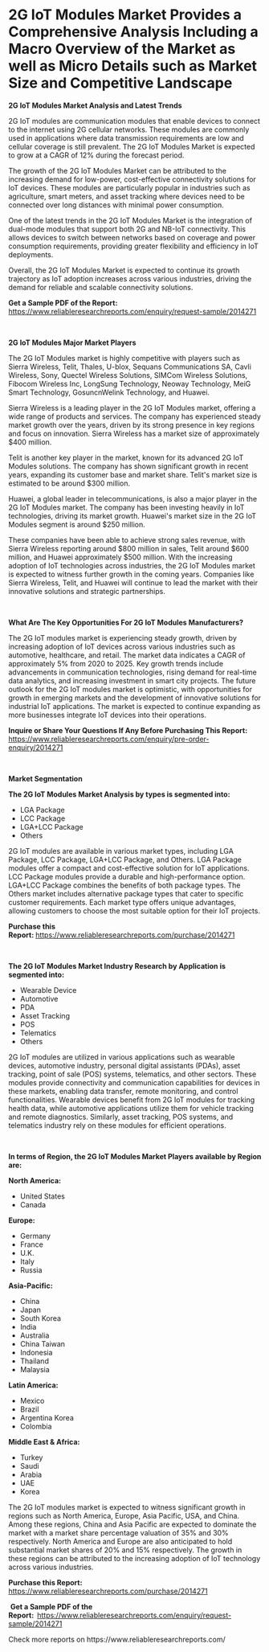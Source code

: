 <p><h1>2G IoT Modules Market Provides a Comprehensive Analysis Including a Macro Overview of the Market as well as Micro Details such as Market Size and Competitive Landscape</h1></p><p><strong>2G IoT Modules Market Analysis and Latest Trends</strong></p>
<p><p>2G IoT modules are communication modules that enable devices to connect to the internet using 2G cellular networks. These modules are commonly used in applications where data transmission requirements are low and cellular coverage is still prevalent. The 2G IoT Modules Market is expected to grow at a CAGR of 12% during the forecast period.</p><p>The growth of the 2G IoT Modules Market can be attributed to the increasing demand for low-power, cost-effective connectivity solutions for IoT devices. These modules are particularly popular in industries such as agriculture, smart meters, and asset tracking where devices need to be connected over long distances with minimal power consumption.</p><p>One of the latest trends in the 2G IoT Modules Market is the integration of dual-mode modules that support both 2G and NB-IoT connectivity. This allows devices to switch between networks based on coverage and power consumption requirements, providing greater flexibility and efficiency in IoT deployments.</p><p>Overall, the 2G IoT Modules Market is expected to continue its growth trajectory as IoT adoption increases across various industries, driving the demand for reliable and scalable connectivity solutions.</p></p>
<p><strong>Get a Sample PDF of the Report:&nbsp;</strong> <a href="https://www.reliableresearchreports.com/enquiry/request-sample/2014271">https://www.reliableresearchreports.com/enquiry/request-sample/2014271</a></p>
<p>&nbsp;</p>
<p><strong>2G IoT Modules Major Market Players</strong></p>
<p><p>The 2G IoT Modules market is highly competitive with players such as Sierra Wireless, Telit, Thales, U-blox, Sequans Communications SA, Cavli Wireless, Sony, Quectel Wireless Solutions, SIMCom Wireless Solutions, Fibocom Wireless Inc, LongSung Technology, Neoway Technology, MeiG Smart Technology, GosuncnWelink Technology, and Huawei. </p><p>Sierra Wireless is a leading player in the 2G IoT Modules market, offering a wide range of products and services. The company has experienced steady market growth over the years, driven by its strong presence in key regions and focus on innovation. Sierra Wireless has a market size of approximately $400 million.</p><p>Telit is another key player in the market, known for its advanced 2G IoT Modules solutions. The company has shown significant growth in recent years, expanding its customer base and market share. Telit's market size is estimated to be around $300 million.</p><p>Huawei, a global leader in telecommunications, is also a major player in the 2G IoT Modules market. The company has been investing heavily in IoT technologies, driving its market growth. Huawei's market size in the 2G IoT Modules segment is around $250 million.</p><p>These companies have been able to achieve strong sales revenue, with Sierra Wireless reporting around $800 million in sales, Telit around $600 million, and Huawei approximately $500 million. With the increasing adoption of IoT technologies across industries, the 2G IoT Modules market is expected to witness further growth in the coming years. Companies like Sierra Wireless, Telit, and Huawei will continue to lead the market with their innovative solutions and strategic partnerships.</p></p>
<p>&nbsp;</p>
<p><strong>What Are The Key Opportunities For 2G IoT Modules Manufacturers?</strong></p>
<p><p>The 2G IoT modules market is experiencing steady growth, driven by increasing adoption of IoT devices across various industries such as automotive, healthcare, and retail. The market data indicates a CAGR of approximately 5% from 2020 to 2025. Key growth trends include advancements in communication technologies, rising demand for real-time data analytics, and increasing investment in smart city projects. The future outlook for the 2G IoT modules market is optimistic, with opportunities for growth in emerging markets and the development of innovative solutions for industrial IoT applications. The market is expected to continue expanding as more businesses integrate IoT devices into their operations.</p></p>
<p><strong>Inquire or Share Your Questions If Any Before Purchasing This Report:</strong> <a href="https://www.reliableresearchreports.com/enquiry/pre-order-enquiry/2014271">https://www.reliableresearchreports.com/enquiry/pre-order-enquiry/2014271</a></p>
<p>&nbsp;</p>
<p><strong>Market Segmentation</strong></p>
<p><strong>The 2G IoT Modules Market Analysis by types is segmented into:</strong></p>
<p><ul><li>LGA Package</li><li>LCC Package</li><li>LGA+LCC Package</li><li>Others</li></ul></p>
<p><p>2G IoT modules are available in various market types, including LGA Package, LCC Package, LGA+LCC Package, and Others. LGA Package modules offer a compact and cost-effective solution for IoT applications. LCC Package modules provide a durable and high-performance option. LGA+LCC Package combines the benefits of both package types. The Others market includes alternative package types that cater to specific customer requirements. Each market type offers unique advantages, allowing customers to choose the most suitable option for their IoT projects.</p></p>
<p><strong>Purchase this Report:&nbsp;</strong><a href="https://www.reliableresearchreports.com/purchase/2014271">https://www.reliableresearchreports.com/purchase/2014271</a></p>
<p>&nbsp;</p>
<p><strong>The 2G IoT Modules Market Industry Research by Application is segmented into:</strong></p>
<p><ul><li>Wearable Device</li><li>Automotive</li><li>PDA</li><li>Asset Tracking</li><li>POS</li><li>Telematics</li><li>Others</li></ul></p>
<p><p>2G IoT modules are utilized in various applications such as wearable devices, automotive industry, personal digital assistants (PDAs), asset tracking, point of sale (POS) systems, telematics, and other sectors. These modules provide connectivity and communication capabilities for devices in these markets, enabling data transfer, remote monitoring, and control functionalities. Wearable devices benefit from 2G IoT modules for tracking health data, while automotive applications utilize them for vehicle tracking and remote diagnostics. Similarly, asset tracking, POS systems, and telematics industry rely on these modules for efficient operations.</p></p>
<p>&nbsp;</p>
<p><strong>In terms of Region, the 2G IoT Modules Market Players available by Region are:</strong></p>
<p>
    <p> <strong> North America: </strong>
        <ul>
            <li>United States</li>
            <li>Canada</li>
        </ul>
        </p> 
    <p> <strong> Europe: </strong>
        <ul>
            <li>Germany</li>
            <li>France</li>
            <li>U.K.</li>
            <li>Italy</li>
            <li>Russia</li>
        </ul>
        </p> 
    <p> <strong> Asia-Pacific: </strong>
        <ul>
            <li>China</li>
            <li>Japan</li>
            <li>South Korea</li>
            <li>India</li>
            <li>Australia</li>
            <li>China Taiwan</li>
            <li>Indonesia</li>
            <li>Thailand</li>
            <li>Malaysia</li>
        </ul>
        </p> 
    <p> <strong> Latin America: </strong>
        <ul>
            <li>Mexico</li>
            <li>Brazil</li>
            <li>Argentina Korea</li>
            <li>Colombia</li>
        </ul>
        </p> 
    <p> <strong> Middle East & Africa: </strong>
        <ul>
            <li>Turkey</li>
            <li>Saudi</li>
            <li>Arabia</li>
            <li>UAE</li>
            <li>Korea</li>
        </ul>
    </p>
    </p>
<p><p>The 2G IoT modules market is expected to witness significant growth in regions such as North America, Europe, Asia Pacific, USA, and China. Among these regions, China and Asia Pacific are expected to dominate the market with a market share percentage valuation of 35% and 30% respectively. North America and Europe are also anticipated to hold substantial market shares of 20% and 15% respectively. The growth in these regions can be attributed to the increasing adoption of IoT technology across various industries.</p></p>
<p><strong>Purchase this Report: </strong><a href="https://www.reliableresearchreports.com/purchase/2014271">https://www.reliableresearchreports.com/purchase/2014271</a></p>
<p>&nbsp;<strong>Get a Sample PDF of the Report:&nbsp;&nbsp;</strong><a href="https://www.reliableresearchreports.com/enquiry/request-sample/2014271">https://www.reliableresearchreports.com/enquiry/request-sample/2014271</a></p>
<p><strong></strong></p>
<p>Check more reports on https://www.reliableresearchreports.com/</p>